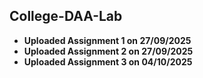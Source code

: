 ## College-DAA-Lab
- **Uploaded Assignment 1 on 27/09/2025**
- **Uploaded Assignment 2 on 27/09/2025**
- **Uploaded Assignment 3 on 04/10/2025**
